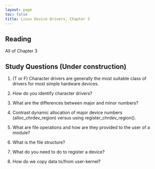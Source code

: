 ```yaml
---
layout: page
toc: false
title: Linux Device Drivers, Chapter 3
---
```


## Reading

All of Chapter 3

## Study Questions (Under construction)

1. (T or F) Character drivers are generally the most suitable class of drivers for most simple hardware devices.

2. How do you identify character drivers?

3. What are the differences between major and minor numbers?

4. Contrast dynamic allocation of major device numbers (alloc_chrdev_region) versus using register_chrdev_region().

5. What are file operations and how are they provided to the user of a module?

6. What is the file structure?

7. What do you need to do to register a device?

8. How do we copy data to/from user-kernel?